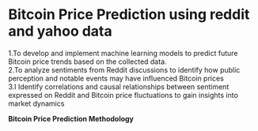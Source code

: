 # Bitcoin Price Prediction using reddit and yahoo data<br>
1.To develop and implement machine learning models to predict future Bitcoin price trends based on the collected data.<br>
2.To analyze sentiments from Reddit discussions to identify how public perception and notable events may have influenced Bitcoin prices<br>
3.I Identify correlations and causal relationships between sentiment expressed on Reddit and Bitcoin price fluctuations to gain insights into market dynamics<br>

<b>Bitcoin Price Prediction Methodology<b><br>

